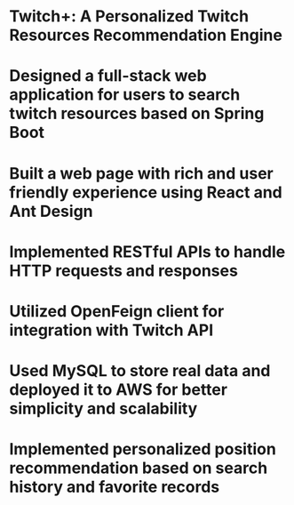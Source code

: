 # Twitch+: A Personalized Twitch Resources Recommendation Engine
# Designed a full-stack web application for users to search twitch resources based on Spring Boot
# Built a web page with rich and user friendly experience using React and Ant Design
# Implemented RESTful APIs to handle HTTP requests and responses
# Utilized OpenFeign client for integration with Twitch API
# Used MySQL to store real data and deployed it to AWS for better simplicity and scalability
# Implemented personalized position recommendation based on search history and favorite records
